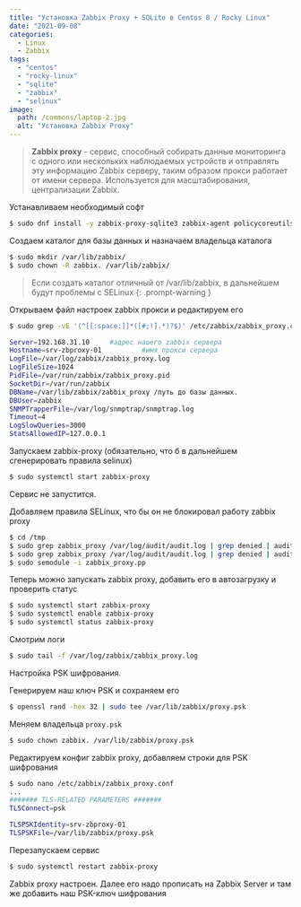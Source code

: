 ```yaml
---
title: "Установка Zabbix Proxy + SQLite в Centos 8 / Rocky Linux"
date: "2021-09-08"
categories: 
  - Linux
  - Zabbix
tags: 
  - "centos"
  - "rocky-linux"
  - "sqlite"
  - "zabbix"
  - "selinux"
image:
  path: /commons/laptop-2.jpg
  alt: "Установка Zabbix Proxy"
---
```


> **Zabbix proxy** - сервис, способный собирать данные мониторинга с одного или нескольких наблюдаемых устройств и отправлять эту информацию Zabbix серверу, таким образом прокси работает от имени сервера. Используется для масштабирования, централизации Zabbix.

Устанавливаем необходимый софт

```sh
$ sudo dnf install -y zabbix-proxy-sqlite3 zabbix-agent policycoreutils-python-utils nano
```

Создаем каталог для базы данных и назначаем владельца каталога

```sh
$ sudo mkdir /var/lib/zabbix/
$ sudo chown -R zabbix. /var/lib/zabbix/
```

> Если создать каталог отличный от /var/lib/zabbix, в дальнейшем будут проблемы с SELinux
{: .prompt-warning }

Открываем файл настроек zabbix прокси и редактируем его

```sh
$ sudo grep -vE '(^[[:space:]]*([#;!].*)?$)' /etc/zabbix/zabbix_proxy.conf

Server=192.168.31.10     #адрес нашего zabbix сервера
Hostname=srv-zbproxy-01          #имя прокси сервера
LogFile=/var/log/zabbix/zabbix_proxy.log
LogFileSize=1024
PidFile=/var/run/zabbix/zabbix_proxy.pid
SocketDir=/var/run/zabbix
DBName=/var/lib/zabbix/zabbix_proxy /путь до базы данных.
DBUser=zabbix
SNMPTrapperFile=/var/log/snmptrap/snmptrap.log
Timeout=4
LogSlowQueries=3000
StatsAllowedIP=127.0.0.1
```

Запускаем zabbix-proxy (обязательно, что б в дальнейшем сгенерировать правила selinux)

```sh
$ sudo systemctl start zabbix-proxy
```

Сервис не запустится.

Добавляем правила SELinux, что бы он не блокировал работу zabbix proxy

```sh
$ cd /tmp
$ sudo grep zabbix_proxy /var/log/audit/audit.log | grep denied | audit2allow -m zabbix_proxy > zabbix_proxy.te
$ sudo grep zabbix_proxy /var/log/audit/audit.log | grep denied | audit2allow -M zabbix_proxy
$ sudo semodule -i zabbix_proxy.pp
```

Теперь можно запускать zabbix proxy, добавить его в автозагрузку и проверить статус

```sh
$ sudo systemctl start zabbix-proxy
$ sudo systemctl enable zabbix-proxy
$ sudo systemctl status zabbix-proxy
```

Смотрим логи

```sh
$ sudo tail -f /var/log/zabbix/zabbix_proxy.log
```

Настройка PSK шифрования.

Генерируем наш ключ PSK и сохраняем его

```sh
$ openssl rand -hex 32 | sudo tee /var/lib/zabbix/proxy.psk
```

Меняем владельца `proxy.psk`

```sh
$ sudo chown zabbix. /var/lib/zabbix/proxy.psk
```

Редактируем конфиг zabbix proxy, добавляем строки для PSK шифрования

```sh
$ sudo nano /etc/zabbix/zabbix_proxy.conf
...
####### TLS-RELATED PARAMETERS #######
TLSConnect=psk

TLSPSKIdentity=srv-zbproxy-01
TLSPSKFile=/var/lib/zabbix/proxy.psk
```

Перезапускаем сервис

```sh
$ sudo systemctl restart zabbix-proxy
```

Zabbix proxy настроен. Далее его надо прописать на Zabbix Server и там же добавить наш PSK-ключ шифрования